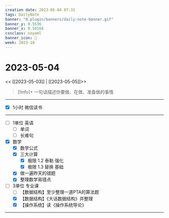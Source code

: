 ```yaml
---
creation date: 2023-05-04 07:31
tags: DailyNote
banner: "0.plugin/banners/daily-note-banner.gif"
banner_y: 0.5536
banner_x: 0.50168
cssclass: noyaml
banner_icon: 💌
week: 2023-18
---
```


# 2023-05-04

<< [[2023-05-03]] | [[2023-05-05]]>>


> [!info]+ 一句话描述你要做、在做、准备做的事情
> 

---

- [x] 1小时 微信读书

---

- [ ] 1单位 英语
	- [ ] 单词
	- [ ] 长难句
- [x] 数学
	- [x] 数学公式
	- [x] 三大计算
		- [x] 极限 1.2 泰勒 强化
		- [x] 极限 1.3 替换 基础
	- [x] 做一遍昨天的错题
	- [x] 整理数学易错点
- [ ] 3单位 专业课
	- [ ] 【数据结构】至少整理一道PTA的算法题
	- [x] 【数据结构】《大话数据结构》并整理
	- [x] 【操作系统】读《操作系统导论》

---

